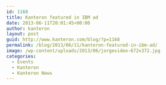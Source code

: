 ```yaml
---
id: 1168
title: Kanteron featured in IBM ad
date: 2013-06-11T20:01:45+00:00
author: kanteron
layout: post
guid: http://www.kanteron.com/blog/?p=1168
permalink: /blog/2013/06/11/kanteron-featured-in-ibm-ad/
image: /wp-content/uploads/2013/06/jorgevideo-672x372.jpg
categories:
  - Events
  - Kanteron
  - Kanteron News
---
```

